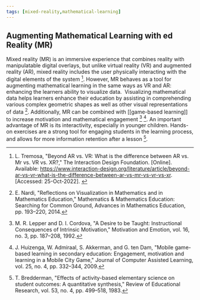 ```yaml
---
tags: [mixed-reality,mathematical-learning]
---
```


## Augmenting Mathematical Learning with ed Reality (MR)

Mixed reality (MR) is an immersive experience that combines reality with manipulatable digital overlays, but unlike virtual reality (VR) and augmented reality (AR), mixed reality includes the user physically interacting with the digital elements of the system [^1]. However, MR behaves as a tool for augmenting mathematical learning in the same ways as VR and AR: enhancing the learners ability to visualize data.  Visualizing mathematical data helps learners enhance their education by assisting in comprehending various complex geometric shapes as well as other visual representations of data [^2]. Additionally, MR can be combined with [[game-based learning]] to increase motivation and mathematical engagement [^3] [^4]. An important advantage of MR is its interactivity, especially in younger children. Hands-on exercises are a strong tool for engaging students in the learning process, and allows for more information retention after a lesson [^5].

[^1]: L. Tremosa, "Beyond AR vs. VR: What is the difference between AR vs. Mr vs. VR vs. XR?," The Interaction Design Foundation. \[Online\]. Available: https://www.interaction-design.org/literature/article/beyond-ar-vs-vr-what-is-the-difference-between-ar-vs-mr-vs-vr-vs-xr. \[Accessed: 25-Oct-2022\]. 
[^2]: E. Nardi, "Reflections on Visualization in Mathematics and in Mathematics Education," Mathematics & Mathematics Education: Searching for Common Ground, Advances in Mathematics Education, pp. 193–220, 2014.
[^3]: M. R. Lepper and D. I. Cordova, "A Desire to be Taught: Instructional Consequences of Intrinsic Motivation," Motivation and Emotion, vol. 16, no. 3, pp. 187–208, 1992.
[^4]: J. Huizenga, W. Admiraal, S. Akkerman, and G. ten Dam, "Mobile game-based learning in secondary education: Engagement, motivation and learning in a Mobile City Game," Journal of Computer Assisted Learning, vol. 25, no. 4, pp. 332–344, 2009.
[^5]: T. Bredderman, "Effects of activity-based elementary science on student outcomes: A quantitative synthesis," Review of Educational Research, vol. 53, no. 4, pp. 499–518, 1983.